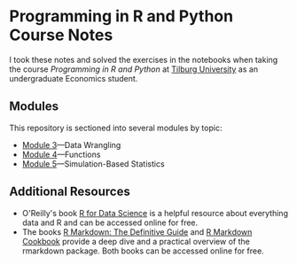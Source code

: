 # Programming in R and Python Course Notes

I took these notes and solved the exercises in the notebooks when taking the course _Programming in R and Python_ at [Tilburg University](https://www.tilburguniversity.edu/) as an undergraduate Economics student.

## Modules

This repository is sectioned into several modules by topic:

- [Module 3](/module-3/)—Data Wrangling
- [Module 4](/module-4/)—Functions
- [Module 5](/module-5/)—Simulation-Based Statistics

## Additional Resources

- O'Reilly's book [R for Data Science](https://bookdown.org/roy_schumacher/r4ds/) is a helpful resource about everything data and R and can be accessed online for free.
- The books [R Markdown: The Definitive Guide](https://bookdown.org/yihui/rmarkdown/) and [R Markdown Cookbook](https://bookdown.org/yihui/rmarkdown-cookbook/) provide a deep dive and a practical overview of the rmarkdown package. Both books can be accessed online for free.
